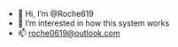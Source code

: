 - 👋 Hi, I’m @Roche619
- 👀 I’m interested in how this system works
- 📫 roche0619@outlook.com

<!---
Roche619/Roche619 is a ✨ special ✨ repository because its `README.md` (this file) appears on your GitHub profile.
You can click the Preview link to take a look at your changes.
--->
